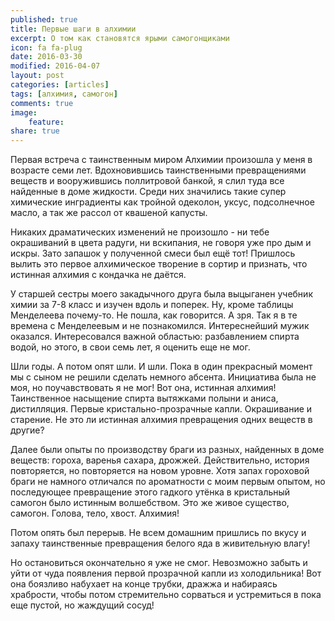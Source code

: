 ```yaml
---
published: true
title: Первые шаги в алхимии
excerpt: О том как становятся ярыми самогонщиками
icon: fa fa-plug
date: 2016-03-30
modified: 2016-04-07
layout: post
categories: [articles]
tags: [алхимия, самогон]
comments: true
image:
    feature:
share: true
---
```


Первая встреча с таинственным миром Алхимии произошла у меня в возрасте семи лет. Вдохновившись таинственными превращениями веществ и вооружившись поллитровой банкой, я слил туда все найденные в доме жидкости. Среди них значились такие супер химические инградиенты как тройной одеколон, уксус, подсолнечное масло, а так же рассол от квашеной капусты.

Никаких драматических изменений не произошло - ни тебе окрашиваний в цвета радуги, ни вскипания, не говоря уже про дым и искры. Зато запашок у полученной смеси был ещё тот! Пришлось вылить это первое алхимическое творение в сортир и признать, что истинная алхимия с кондачка не даётся.

У старшей сестры моего закадычного друга была выцыганен учебник химии за 7-8 класс и изучен вдоль и поперек. Ну, кроме таблицы Менделеева почему-то. Не пошла, как говорится. А зря. Так я в те времена с Менделеевым и не познакомился. Интереснейший мужик оказался. Интересовался важной областью: разбавлением спирта водой, но этого, в свои семь лет, я оценить еще не мог.

Шли годы. А потом опят шли. И шли. Пока в один прекрасный момент мы с сыном не решили сделать немного абсента. Инициатива была не моя, но поучавствовать я не мог! Вот она, истинная алхимия! Таинственное насыщение спирта вытяжками полыни и аниса, дистилляция. Первые кристально-прозрачные капли. Окрашивание и старение. Не это ли истинная алхимия превращения одних веществ в другие?

Далее были опыты по производству браги из разных, найденных в доме веществ: гороха, варенья сахара, дрожжей. Действительно, история повторяется, но повторяется на новом уровне. Хотя запах гороховой браги не намного отличался по ароматности с моим первым опытом, но последующее превращение этого гадкого утёнка в кристальный самогон было истинным волшебством. Это же живое существо, самогон. Голова, тело, хвост. Алхимия!

Потом опять был перерыв. Не всем домашним пришлись по вкусу и запаху таинственные превращения белого яда в живительную влагу!

Но остановиться окончательно я уже не смог. Невозможно забыть и уйти от чуда появления первой прозрачной капли из холодильника! Вот она боязливо набухает на конце трубки, дражжа и набираясь храбрости, чтобы потом стремительно сорваться и устремиться в пока еще пустой, но жаждущий сосуд!
